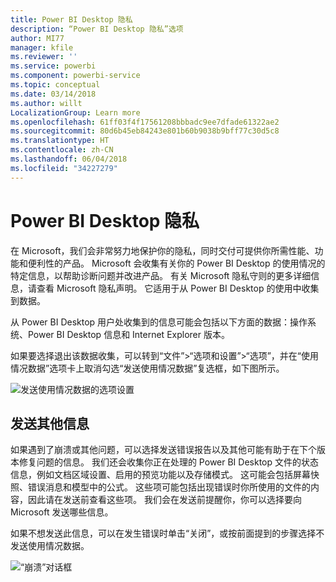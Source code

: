 ```yaml
---
title: Power BI Desktop 隐私
description: “Power BI Desktop 隐私”选项
author: MI77
manager: kfile
ms.reviewer: ''
ms.service: powerbi
ms.component: powerbi-service
ms.topic: conceptual
ms.date: 03/14/2018
ms.author: willt
LocalizationGroup: Learn more
ms.openlocfilehash: 61ff03f4f17561208bbbadc9ee7dfade61322ae2
ms.sourcegitcommit: 80d6b45eb84243e801b60b9038b9bff77c30d5c8
ms.translationtype: HT
ms.contentlocale: zh-CN
ms.lasthandoff: 06/04/2018
ms.locfileid: "34227279"
---
```

# <a name="power-bi-desktop-privacy"></a>Power BI Desktop 隐私

在 Microsoft，我们会非常努力地保护你的隐私，同时交付可提供你所需性能、功能和便利性的产品。 Microsoft 会收集有关你的 Power BI Desktop 的使用情况的特定信息，以帮助诊断问题并改进产品。 有关 Microsoft 隐私守则的更多详细信息，请查看 Microsoft 隐私声明。 它适用于从 Power BI Desktop 的使用中收集到数据。
 
从 Power BI Desktop 用户处收集到的信息可能会包括以下方面的数据：操作系统、Power BI Desktop 信息和 Internet Explorer 版本。 
 
如果要选择退出该数据收集，可以转到“文件”>“选项和设置”>“选项”，并在“使用情况数据”选项卡上取消勾选“发送使用情况数据”复选框，如下图所示。

![发送使用情况数据的选项设置](media/desktop-privacy/privacy_01.png)

## <a name="sending-additional-information"></a>发送其他信息

如果遇到了崩溃或其他问题，可以选择发送错误报告以及其他可能有助于在下个版本修复问题的信息。 我们还会收集你正在处理的 Power BI Desktop 文件的状态信息，例如文档区域设置、启用的预览功能以及存储模式。 这可能会包括屏幕快照、错误消息和模型中的公式。 这些项可能包括出现错误时你所使用的文件的内容，因此请在发送前查看这些项。 我们会在发送前提醒你，你可以选择要向 Microsoft 发送哪些信息。  
 
如果不想发送此信息，可以在发生错误时单击“关闭”，或按前面提到的步骤选择不发送使用情况数据。 

![“崩溃”对话框](media/desktop-privacy/privacy_02.png)

